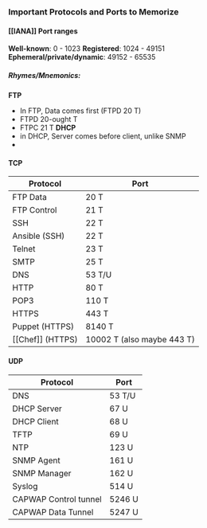 
### Important Protocols and Ports to Memorize

#### [[IANA]] Port ranges
**Well-known**: 0 - 1023
**Registered**: 1024 - 49151
**Ephemeral/private/dynamic**: 49152 - 65535


##### Rhymes/Mnemonics:
**FTP**
- In FTP, Data comes first (FTPD 20 T)
- FTPD 20-ought T
- FTPC 21 T
**DHCP**
- in DHCP, Server comes before client, unlike SNMP
- 
#### TCP
| Protocol       | Port   |
| -------------- | ------ |
| FTP Data       | 20  T  |
| FTP Control    | 21   T |
| SSH            | 22  T  |
| Ansible (SSH)  | 22 T   |
| Telnet         | 23 T   |
| SMTP           | 25 T   |
| DNS            | 53 T/U |
| HTTP           | 80  T  |
| POP3           | 110  T |
| HTTPS          | 443  T |
| Puppet (HTTPS) | 8140 T |
| [[Chef]] (HTTPS)   | 10002 T (also maybe 443 T)     |

#### UDP
| Protocol              | Port   |
| --------------------- | ------ |
| DNS                   | 53 T/U |
| DHCP Server           | 67 U   |
| DHCP Client           | 68 U   |
| TFTP                  | 69 U   |
| NTP                   | 123 U  |
| SNMP Agent            | 161 U  |
| SNMP Manager          | 162 U  |
| Syslog                | 514 U  |
| CAPWAP Control tunnel | 5246 U |
| CAPWAP Data Tunnel    | 5247 U |

